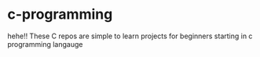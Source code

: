 # c-programming
hehe!! These C repos are simple to learn projects for beginners starting in c programming langauge
